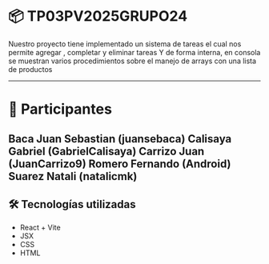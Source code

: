 # 📦 TP03PV2025GRUPO24

Nuestro proyecto tiene implementado un sistema de tareas el cual nos permite agregar , completar y eliminar tareas
Y de forma interna, en consola se muestran varios procedimientos sobre el manejo de arrays con una lista de productos

---
# 👥 Participantes

Baca Juan Sebastian (juansebaca)
Calisaya Gabriel (GabrielCalisaya)
Carrizo Juan (JuanCarrizo9)
Romero Fernando (Android)
Suarez Natali (natalicmk)
---

## 🛠️ Tecnologías utilizadas

- React + Vite
- JSX
- CSS
- HTML